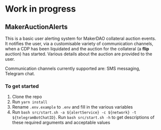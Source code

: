 # __Work in progress__

## MakerAuctionAlerts

This is a basic user alerting system for MakerDAO collateral auction events. It notifies the user, via a customisable variety of communication channels, when a CDP has been liquidated and the auction for the collateral (a __flip__ auction) has started. Various details about the auction are provided to the user. 

Communication channels currently supported are: SMS messaging, Telegram chat.

### To get started
1. Clone the repo
2. Run `yarn install`
3. Rename `.env.example` to `.env` and fill in the various variables
4. Run `bash src/start.sh -a ${alertService} -c ${network} -t ${telegramBotChatID}`. Run `bash src/start.sh -h` to get descriptions of these required arguments and acceptable values

